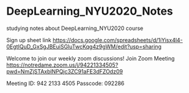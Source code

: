 # DeepLearning_NYU2020_Notes
studying notes about DeepLearning_NYU2020 course

Sign up sheet link
https://docs.google.com/spreadsheets/d/1iYisx4l4-0EgtIQuD_GxSgJBEuiSGluTwcKqg4z9gWM/edit?usp=sharing

Welcome to join our weekly zoom discussions!
Join Zoom Meeting
https://notredame.zoom.us/j/94221334505?pwd=NmZjSTAxblNPQjc3ZC91aFE3dFZOdz09

Meeting ID: 942 2133 4505
Passcode: 092286
